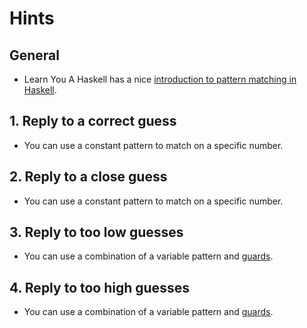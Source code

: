 # Hints

## General

- Learn You A Haskell has a nice [introduction to pattern matching in Haskell][pattern-matching].

## 1. Reply to a correct guess

- You can use a constant pattern to match on a specific number.

## 2. Reply to a close guess

- You can use a constant pattern to match on a specific number.

## 3. Reply to too low guesses

- You can use a combination of a variable pattern and [guards][guards].

## 4. Reply to too high guesses

- You can use a combination of a variable pattern and [guards][guards].


[pattern-matching]: https://learnyouahaskell.github.io/syntax-in-functions#pattern-matching
[guards]: https://learnyouahaskell.github.io/syntax-in-functions#guards-guards
